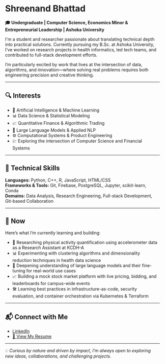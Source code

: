 # Shreenand Bhattad

**🎓 Undergraduate | Computer Science, Economics Minor & Entrepreneurial Leadership | Ashoka University**

I'm a student and researcher passionate about translating technical depth into practical solutions. Currently pursuing my B.Sc. at Ashoka University, I’ve worked on research projects in health informatics, led tech teams, and contributed to full-stack development efforts.

I’m particularly excited by work that lives at the intersection of data, algorithms, and innovation—where solving real problems requires both engineering precision and creative thinking.

---

## 🔍 Interests

- 🤖 Artificial Intelligence & Machine Learning  
- 📊 Data Science & Statistical Modeling  
- 📈 Quantitative Finance & Algorithmic Trading  
- 💬 Large Language Models & Applied NLP  
- ⚙️ Computational Systems & Product Engineering  
- 💹 Exploring the intersection of Computer Science and Financial Systems  

---

## 🧰 Technical Skills

**Languages:** Python, C++, R, JavaScript, HTML/CSS  
**Frameworks & Tools:** Git, Firebase, PostgreSQL, Jupyter, scikit-learn, Conda  
**Domains:** Data Analysis, Research Engineering, Full-stack Development, Git-based Collaboration

---

## 📌 Now

Here’s what I’m currently learning and building:

- 🔬 Researching physical activity quantification using accelerometer data as a Research Assistant at KCDH-A  
- 📊 Experimenting with clustering algorithms and dimensionality reduction techniques in health data science  
- 🧠 Deepening understanding of large language models and their fine-tuning for real-world use cases  
- 📈 Building a mock stock market platform with live pricing, bidding, and leaderboards for campus-wide events  
- 🛠 Learning best practices in infrastructure-as-code, security evaluation, and container orchestration via Kubernetes & Terraform

---

## 📬 Connect with Me

- [LinkedIn](https://www.linkedin.com/in/shreenandbhattad)  
- [📄 View My Resume](https://github.com/Shreenandbhattad/shreenandbhattad/blob/main/Resume.pdf)

---

💡 *Curious by nature and driven by impact, I’m always open to exploring new ideas, collaborations, and challenging projects.*
